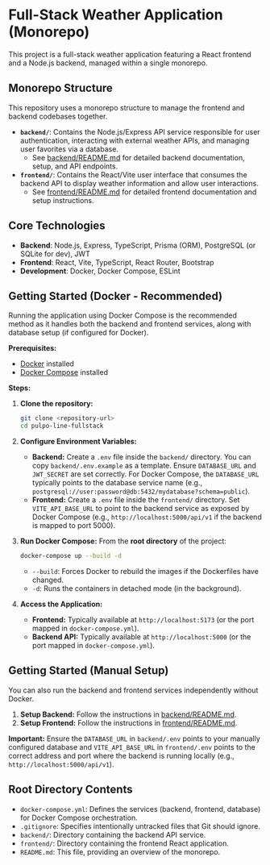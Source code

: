 # Full-Stack Weather Application (Monorepo)

This project is a full-stack weather application featuring a React frontend and a Node.js backend, managed within a single monorepo.

## Monorepo Structure

This repository uses a monorepo structure to manage the frontend and backend codebases together.

*   **`backend/`**: Contains the Node.js/Express API service responsible for user authentication, interacting with external weather APIs, and managing user favorites via a database.
    *   See [backend/README.md](./backend/README.md) for detailed backend documentation, setup, and API endpoints.
*   **`frontend/`**: Contains the React/Vite user interface that consumes the backend API to display weather information and allow user interactions.
    *   See [frontend/README.md](./frontend/README.md) for detailed frontend documentation and setup instructions.

## Core Technologies

*   **Backend**: Node.js, Express, TypeScript, Prisma (ORM), PostgreSQL (or SQLite for dev), JWT
*   **Frontend**: React, Vite, TypeScript, React Router, Bootstrap
*   **Development**: Docker, Docker Compose, ESLint

## Getting Started (Docker - Recommended)

Running the application using Docker Compose is the recommended method as it handles both the backend and frontend services, along with database setup (if configured for Docker).

**Prerequisites:**

*   [Docker](https://docs.docker.com/get-docker/) installed
*   [Docker Compose](https://docs.docker.com/compose/install/) installed

**Steps:**

1.  **Clone the repository:**
    ```bash
    git clone <repository-url>
    cd pulpo-line-fullstack
    ```
2.  **Configure Environment Variables:**
    *   **Backend:** Create a `.env` file inside the `backend/` directory. You can copy `backend/.env.example` as a template. Ensure `DATABASE_URL` and `JWT_SECRET` are set correctly. For Docker Compose, the `DATABASE_URL` typically points to the database service name (e.g., `postgresql://user:password@db:5432/mydatabase?schema=public`).
    *   **Frontend:** Create a `.env` file inside the `frontend/` directory. Set `VITE_API_BASE_URL` to point to the backend service as exposed by Docker Compose (e.g., `http://localhost:5000/api/v1` if the backend is mapped to port 5000).
3.  **Run Docker Compose:**
    From the **root directory** of the project:
    ```bash
    docker-compose up --build -d
    ```
    *   `--build`: Forces Docker to rebuild the images if the Dockerfiles have changed.
    *   `-d`: Runs the containers in detached mode (in the background).

4.  **Access the Application:**
    *   **Frontend:** Typically available at `http://localhost:5173` (or the port mapped in `docker-compose.yml`).
    *   **Backend API:** Typically available at `http://localhost:5000` (or the port mapped in `docker-compose.yml`).

## Getting Started (Manual Setup)

You can also run the backend and frontend services independently without Docker.

1.  **Setup Backend:** Follow the instructions in [backend/README.md](./backend/README.md).
2.  **Setup Frontend:** Follow the instructions in [frontend/README.md](./frontend/README.md).

**Important:** Ensure the `DATABASE_URL` in `backend/.env` points to your manually configured database and `VITE_API_BASE_URL` in `frontend/.env` points to the correct address and port where the backend is running locally (e.g., `http://localhost:5000/api/v1`).

## Root Directory Contents

*   `docker-compose.yml`: Defines the services (backend, frontend, database) for Docker Compose orchestration.
*   `.gitignore`: Specifies intentionally untracked files that Git should ignore.
*   `backend/`: Directory containing the backend API service.
*   `frontend/`: Directory containing the frontend React application.
*   `README.md`: This file, providing an overview of the monorepo.
